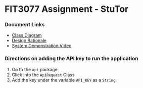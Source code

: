 # FIT3077 Assignment - StuTor

### Document Links
- [Class Diagram]()
- [Design Rationale]()
- [System Demonstration Video]()

### Directions on adding the API key to run the application
1. Go to the `api` package
2. Click into the `ApiRequest` Class
3. Add the key under the variable `API_KEY` as a `String`